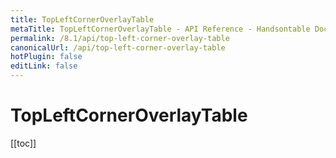 ```yaml
---
title: TopLeftCornerOverlayTable
metaTitle: TopLeftCornerOverlayTable - API Reference - Handsontable Documentation
permalink: /8.1/api/top-left-corner-overlay-table
canonicalUrl: /api/top-left-corner-overlay-table
hotPlugin: false
editLink: false
---
```


# TopLeftCornerOverlayTable

[[toc]]

